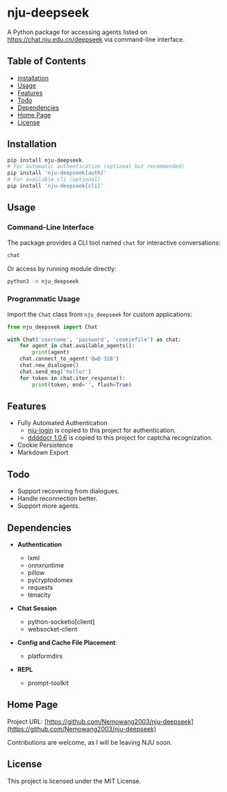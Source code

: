 # nju-deepseek

A Python package for accessing agents listed on https://chat.nju.edu.cn/deepseek via command-line interface.


## Table of Contents
- [Installation](#installation)
- [Usage](#usage)
- [Features](#features)
- [Todo](#todo)
- [Dependencies](#dependencies)
- [Home Page](#home-page)
- [License](#license)


## Installation
```bash
pip install nju-deepseek
# For automatic authentication (optional but recommended)
pip install 'nju-deepseek[auth]'
# For available cli (optional)
pip install 'nju-deepseek[cli]'
```


## Usage

### Command-Line Interface
The package provides a CLI tool named `chat` for interactive conversations:

```bash
chat
```

Or access by running module directly:

```bash
python3 -m nju_deepseek
```


### Programmatic Usage
Import the `Chat` class from `nju_deepseek` for custom applications:

```python
from nju_deepseek import Chat

with Chat('username', 'password', 'cookiefile') as chat:
    for agent in chat.available_agents():
        print(agent)
    chat.connect_to_agent('QwQ-32B')
    chat.new_dialogue()
    chat.send_msg('hello!')
    for token in chat.iter_response():
        print(token, end='', flush=True)
```


## Features
- Fully Automated Authentication
   - [nju-login](https://github.com/SuperKenVery/nju-login) is copied to this project for authentication.
   - [ddddocr 1.0.6](https://github.com/sml2h3/ddddocr) is copied to this project for captcha recognization.
- Cookie Persistence
- Markdown Export

## Todo

- Support recovering from dialogues.
- Handle reconnection better.
- Support more agents.


## Dependencies
- **Authentication**
  - lxml
  - onnxruntime
  - pillow
  - pycryptodomex
  - requests
  - tenacity

- **Chat Session**
  - python-socketio[client]
  - websocket-client
  
- **Config and Cache File Placement**:
  - platformdirs

- **REPL**
  - prompt-toolkit


## Home Page
Project URL: [https://github.com/Nemowang2003/nju-deepseek](https://github.com/Nemowang2003/nju-deepseek)

Contributions are welcome, as I will be leaving NJU soon.


## License
This project is licensed under the MIT License.
